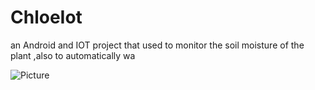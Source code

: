 # ChloeIot
an Android and IOT project that used to monitor the soil moisture of the plant ,also to automatically wa


![Picture](https://drive.google.com/file/d/1oK3vo1sQ-fBkm-hNzvriYnwqHkxaIe2R/view?usp=sharing)
